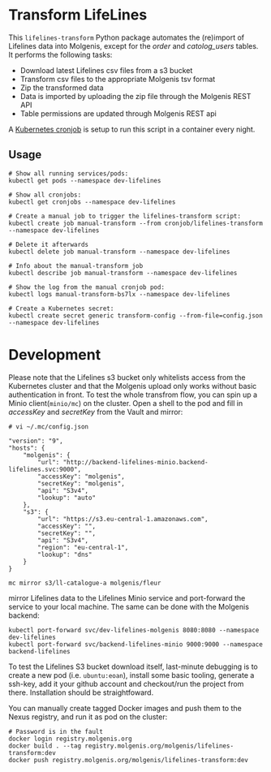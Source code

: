 # Transform LifeLines

This `lifelines-transform` Python package automates the (re)import of Lifelines data into Molgenis,
except for the *order* and *catolog_users* tables. It performs the following tasks:

* Download latest Lifelines csv files from a s3 bucket
* Transform csv files to the appropriate Molgenis tsv format
* Zip the transformed data
* Data is imported by uploading the zip file through the Molgenis REST API
* Table permissions are updated through Molgenis REST api

A [Kubernetes cronjob](https://rancher.molgenis.org:7777/p/c-rrz2w:p-dtpjq/workload/cronjob:dev-lifelines:lifelines-transform) is setup to run this script in a container every night.

## Usage

    # Show all running services/pods:
    kubectl get pods --namespace dev-lifelines

    # Show all cronjobs:
    kubectl get cronjobs --namespace dev-lifelines

    # Create a manual job to trigger the lifelines-transform script:
    kubectl create job manual-transform --from cronjob/lifelines-transform --namespace dev-lifelines

    # Delete it afterwards
    kubectl delete job manual-transform --namespace dev-lifelines

    # Info about the manual-transform job
    kubectl describe job manual-transform --namespace dev-lifelines

    # Show the log from the manual cronjob pod:
    kubectl logs manual-transform-bs7lx --namespace dev-lifelines

    # Create a Kubernetes secret:
    kubectl create secret generic transform-config --from-file=config.json --namespace dev-lifelines


# Development
Please note that the Lifelines s3 bucket only whitelists access from the Kubernetes cluster
and that the Molgenis upload only works without basic authentication in front. To test the
whole transfrom flow, you can spin up a Minio client(`minio/mc`) on the cluster.
Open a shell to the pod and fill in *accessKey* and *secretKey* from the Vault and mirror:

    # vi ~/.mc/config.json

    "version": "9",
    "hosts": {
        "molgenis": {
            "url": "http://backend-lifelines-minio.backend-lifelines.svc:9000",
            "accessKey": "molgenis",
            "secretKey": "molgenis",
            "api": "S3v4",
            "lookup": "auto"
        },
        "s3": {
            "url": "https://s3.eu-central-1.amazonaws.com",
            "accessKey": "",
            "secretKey": "",
            "api": "S3v4",
            "region": "eu-central-1",
            "lookup": "dns"
        }
    }

    mc mirror s3/ll-catalogue-a molgenis/fleur

 mirror Lifelines data to the Lifelines Minio service and port-forward the service to your local machine. The same can be done with the Molgenis backend:

    kubectl port-forward svc/dev-lifelines-molgenis 8080:8080 --namespace dev-lifelines
    kubectl port-forward svc/backend-lifelines-minio 9000:9000 --namespace backend-lifelines

To test the Lifelines S3 bucket download itself, last-minute debugging is to create a new pod (i.e. `ubuntu:eoan`), install some basic tooling, generate a ssh-key, add it your github account and checkout/run the project from there. Installation should be straightfoward.

You can manually create tagged Docker images and push them to the Nexus registry, and run it as pod on the cluster:

    # Password is in the fault
    docker login registry.molgenis.org
    docker build . --tag registry.molgenis.org/molgenis/lifelines-transform:dev
    docker push registry.molgenis.org/molgenis/lifelines-transform:dev
